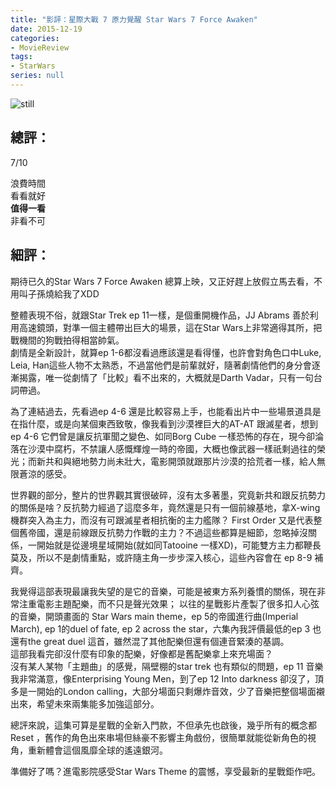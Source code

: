 ```yaml
---
title: "影評：星際大戰 7 原力覺醒 Star Wars 7 Force Awaken"
date: 2015-12-19
categories:
- MovieReview
tags:
- StarWars
series: null
---
```


![still](/images/movie/forceawaken.jpg)

## 總評：

7/10

浪費時間  
看看就好  
**值得一看**  
非看不可  
<!--more-->

## 細評：

期待已久的Star Wars 7 Force Awaken 總算上映，又正好趕上放假立馬去看，不用叫子孫燒給我了XDD  

整體表現不俗，就跟Star Trek ep 11一樣，是個重開機作品，JJ Abrams 善於利用高速鏡頭，對準一個主體帶出巨大的場景，這在Star Wars上非常適得其所，把戰機間的狗戰拍得相當帥氣。  
劇情是全新設計，就算ep 1-6都沒看過應該還是看得懂，也許會對角色口中Luke, Leia, Han這些人物不太熟悉，不過當他們是前輩就好，隨著劇情他們的身分會逐漸揭露，唯一從劇情了「比較」看不出來的，大概就是Darth Vadar，只有一句台詞帶過。  

為了連結過去，先看過ep 4-6 還是比較容易上手，也能看出片中一些場景道具是在指什麼，或是向某個東西致敬，像我看到沙漠裡巨大的AT-AT 跟滅星者，想到ep 4-6 它們曾是讓反抗軍聞之變色、如同Borg Cube 一樣恐怖的存在，現今卻淪落在沙漠中腐朽，不禁讓人感慨輝煌一時的帝國，大概也像武器一樣祇剩過往的榮光；而新共和與絕地勢力尚未壯大，電影開頭就跟那片沙漠的拾荒者一樣，給人無限蒼涼的感受。  

世界觀的部分，整片的世界觀其實很破碎，沒有太多著墨，究竟新共和跟反抗勢力的關係是啥？反抗勢力經過了這麼多年，竟然還是只有一個前線基地，拿X-wing 機群突入為主力，而沒有可跟滅星者相抗衡的主力艦隊？
First Order 又是代表整個舊帝國，還是前線跟反抗勢力作戰的主力？不過這些都算是細節，忽略掉沒關係，一開始就是從邊境星域開始(就如同Tatooine 一樣XD)，可能雙方主力都鞭長莫及，所以不是劇情重點，或許隨主角一步步深入核心，這些內容會在 ep 8-9 補齊。  

我覺得這部表現最讓我失望的是它的音樂，可能是被東方系列養慣的關係，現在非常注重電影主題配樂，而不只是聲光效果；
以往的星戰影片產製了很多扣人心弦的音樂，開頭畫面的 Star Wars main theme，ep 5的帝國進行曲(Imperial March), ep 1的duel of fate, ep 2 across the star，六集內我評價最低的ep 3 也還有the great duel 這首，雖然混了其他配樂但還有個連音緊湊的基調。  
這部我看完卻沒什麼有印象的配樂，好像都是舊配樂拿上來充場面？  
沒有某人某物「主題曲」的感覺，隔壁棚的star trek 也有類似的問題，ep 11 音樂我非常滿意，像Enterprising Young Men，到了ep 12 Into darkness 卻沒了，頂多是一開始的London calling，大部分場面只剩爆炸音效，少了音樂把整個場面襯出來，希望未來兩集能多加強這部分。  

總評來說，這集可算是星戰的全新入門款，不但承先也啟後，幾乎所有的概念都Reset ，舊作的角色出來串場但絲豪不影響主角戲份，很簡單就能從新角色的視角，重新體會這個風靡全球的遙遠銀河。  

準備好了嗎？進電影院感受Star Wars Theme 的震憾，享受最新的星戰鉅作吧。 